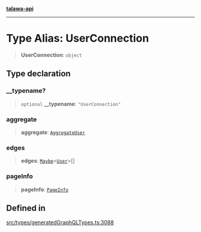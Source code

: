 [**talawa-api**](../../../README.md)

***

# Type Alias: UserConnection

> **UserConnection**: `object`

## Type declaration

### \_\_typename?

> `optional` **\_\_typename**: `"UserConnection"`

### aggregate

> **aggregate**: [`AggregateUser`](AggregateUser.md)

### edges

> **edges**: [`Maybe`](Maybe.md)\<[`User`](User.md)\>[]

### pageInfo

> **pageInfo**: [`PageInfo`](PageInfo.md)

## Defined in

[src/types/generatedGraphQLTypes.ts:3088](https://github.com/Suyash878/talawa-api/blob/f376d03c37e9acd046e7cc983947432c95f74442/src/types/generatedGraphQLTypes.ts#L3088)
